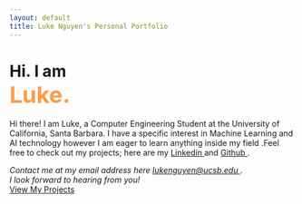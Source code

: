 ```yaml
---
layout: default
title: Luke Nguyen's Personal Portfolio
---
```


<html lang = "en">
    <head>
        <meta charset="UTF-8">
        <meta name="viewport" content="width=device-width, initial-scale=1.0">
    </head>
    <body>
        <h1> Hi. I am <br> <span style="color:#FF9B45; font-weight:bold; font-size: 40px;"> Luke. </span> </h1>
    <p> Hi there! I am Luke, a Computer Engineering Student at the University of California, Santa Barbara. I have a specific interest in Machine Learning and AI technology however I am eager to learn anything inside my field
        .Feel free to check out my projects; here are my <a href="https://www.linkedin.com/in/luke-anh-nguyen/" target="_blank" rel="noopener noreferrer"> Linkedin </a> and <a href="https://github.com/Luke-Nguyen12" target="_blank" rel="noopener noreferrer">Github </a>.
    </p>
    <address> 
        Contact me at my email address here <a href= "mailto:lukenguyen@ucsb.edu"> lukenguyen@ucsb.edu </a>. <br>
        I look forward to hearing from you!
    </address>
    <a href="/projects/" class="button-link">View My Projects</a>
    </body>

</html>